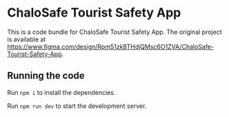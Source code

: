 
  # ChaloSafe Tourist Safety App

  This is a code bundle for ChaloSafe Tourist Safety App. The original project is available at https://www.figma.com/design/Rpm51zkBTHdjQMsc6O1ZVA/ChaloSafe-Tourist-Safety-App.

  ## Running the code

  Run `npm i` to install the dependencies.

  Run `npm run dev` to start the development server.
  